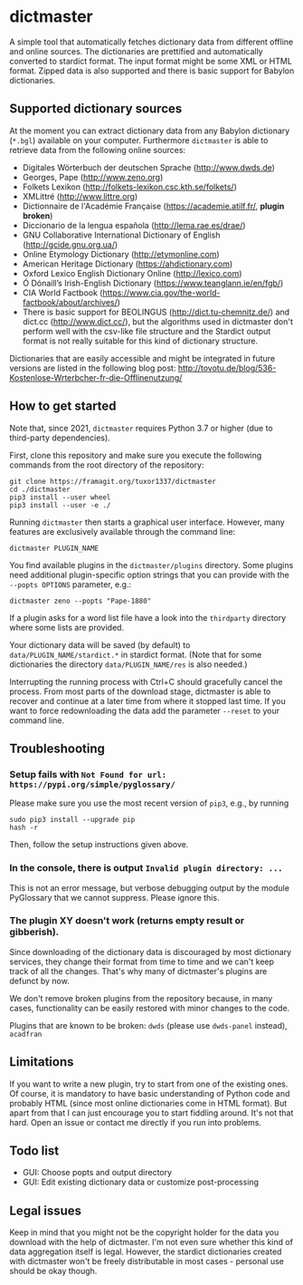 dictmaster
==========

A simple tool that automatically fetches dictionary data from
different offline and online sources.
The dictionaries are prettified and automatically converted to stardict
format.
The input format might be some XML or HTML format.
Zipped data is also supported and there is basic support for Babylon dictionaries.

Supported dictionary sources
----------------------------

At the moment you can extract dictionary data from any Babylon dictionary (`*.bgl`)
available on your computer.
Furthermore `dictmaster` is able to retrieve data from the following online sources:

* Digitales Wörterbuch der deutschen Sprache (http://www.dwds.de)
* Georges, Pape (http://www.zeno.org)
* Folkets Lexikon (http://folkets-lexikon.csc.kth.se/folkets/)
* XMLittré (http://www.littre.org)
* Dictionnaire de l'Académie Française (https://academie.atilf.fr/, **plugin broken**)
* Diccionario de la lengua española (http://lema.rae.es/drae/)
* GNU Collaborative International Dictionary of English (http://gcide.gnu.org.ua/)
* Online Etymology Dictionary (http://etymonline.com)
* American Heritage Dictionary (https://ahdictionary.com)
* Oxford Lexico English Dictionary Online (http://lexico.com)
* Ó Dónaill’s Irish-English Dictionary (https://www.teanglann.ie/en/fgb/)
* CIA World Factbook (https://www.cia.gov/the-world-factbook/about/archives/)
* There is basic support for BEOLINGUS (http://dict.tu-chemnitz.de/) and dict.cc
(http://www.dict.cc/), but the algorithms used in dictmaster don't perform well
with the csv-like file structure and the Stardict output format is not really
suitable for this kind of dictionary structure.

Dictionaries that are easily accessible and might be integrated in future versions are
listed in the following blog post: http://tovotu.de/blog/536-Kostenlose-Wrterbcher-fr-die-Offlinenutzung/

How to get started
------------------

Note that, since 2021, `dictmaster` requires Python 3.7 or higher (due to third-party dependencies).

First, clone this repository and make sure you execute the following
commands from the root directory of the repository:

    git clone https://framagit.org/tuxor1337/dictmaster
    cd ./dictmaster
    pip3 install --user wheel
    pip3 install --user -e ./

Running `dictmaster` then starts a graphical user interface.
However, many features are exclusively available through the command line:

    dictmaster PLUGIN_NAME

You find available plugins in the `dictmaster/plugins` directory.
Some plugins need additional plugin-specific option strings that you can provide
with the `--popts OPTIONS` parameter, e.g.:

    dictmaster zeno --popts "Pape-1880"

If a plugin asks for a word list file have a look into the `thirdparty`
directory where some lists are provided.

Your dictionary data will be saved (by default) to `data/PLUGIN_NAME/stardict.*`
in stardict format.
(Note that for some dictionaries the directory `data/PLUGIN_NAME/res` is also needed.)

Interrupting the running process with Ctrl+C should gracefully cancel the process.
From most parts of the download stage, dictmaster is able to recover and continue
at a later time from where it stopped last time.
If you want to force redownloading the data add the parameter `--reset` to
your command line.

Troubleshooting
---------------

### Setup fails with `Not Found for url: https://pypi.org/simple/pyglossary/`

Please make sure you use the most recent version of `pip3`, e.g., by running

    sudo pip3 install --upgrade pip
    hash -r

Then, follow the setup instructions given above.

### In the console, there is output `Invalid plugin directory: ...`

This is not an error message, but verbose debugging output by the module
PyGlossary that we cannot suppress. Please ignore this.

### The plugin XY doesn't work (returns empty result or gibberish).

Since downloading of the dictionary data is discouraged by most dictionary
services, they change their format from time to time and we can't keep track
of all the changes. That's why many of dictmaster's plugins are defunct by now.

We don't remove broken plugins from the repository because, in many cases,
functionality can be easily restored with minor changes to the code.

Plugins that are known to be broken: `dwds` (please use `dwds-panel` instead), `acadfran`

Limitations
-----------

If you want to write a new plugin, try to start from one of the existing ones.
Of course, it is mandatory to have basic understanding of Python code and probably
HTML (since most online dictionaries come in HTML format). But apart from that I can
just encourage you to start fiddling around. It's not that hard. Open an issue
or contact me directly if you run into problems.

Todo list
---------

- GUI: Choose popts and output directory
- GUI: Edit existing dictionary data or customize post-processing

Legal issues
------------

Keep in mind that you might not be the copyright holder for the data you download with
the help of dictmaster. I'm not even sure whether this kind of data aggregation itself is legal.
However, the stardict dictionaries created with dictmaster won't be freely distributable
in most cases - personal use should be okay though.
